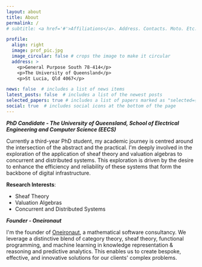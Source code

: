 ```yaml
---
layout: about
title: About
permalink: /
# subtitle: <a href='#'>Affiliations</a>. Address. Contacts. Moto. Etc.

profile:
  align: right
  image: prof_pic.jpg
  image_circular: false # crops the image to make it circular
  address: >
    <p>General Purpose South 78-414</p>
    <p>The University of Queensland</p>
    <p>St Lucia, Qld 4067</p>

news: false  # includes a list of news items
latest_posts: false  # includes a list of the newest posts
selected_papers: true # includes a list of papers marked as "selected={true}"
social: true  # includes social icons at the bottom of the page
---
```



***PhD Candidate - The University of Queensland, School of Electrical Engineering and Computer Science (EECS)***

Currently a third-year PhD student, my academic journey is centred around the intersection of the abstract and the practical. I'm deeply involved in the exploration of the application of sheaf theory and valuation algebras to concurrent and distributed systems. This exploration is driven by the desire to enhance the efficiency and reliability of these systems that form the backbone of digital infrastructure.

**Research Interests**:

- Sheaf Theory
- Valuation Algebras
- Concurrent and Distributed Systems

***Founder - Oneironaut***

I'm the founder of [Oneironaut](https://oneironaut.dev), a mathematical software consultancy.  We leverage a distinctive blend of category theory, sheaf theory, functional programming, and machine learning in knowledge representation & reasoning and predictive analytics. This enables us to create bespoke, effective, and innovative solutions for our clients' complex problems.

<!-- Write your biography here. Tell the world about yourself. Link to your favorite [subreddit](http://reddit.com). You can put a picture in, too. The code is already in, just name your picture `prof_pic.jpg` and put it in the `img/` folder.

Put your address / P.O. box / other info right below your picture. You can also disable any of these elements by editing `profile` property of the YAML header of your `_pages/about.md`. Edit `_bibliography/papers.bib` and Jekyll will render your [publications page](/al-folio/publications/) automatically.

Link to your social media connections, too. This theme is set up to use [Font Awesome icons](http://fortawesome.github.io/Font-Awesome/) and [Academicons](https://jpswalsh.github.io/academicons/), like the ones below. Add your Facebook, Twitter, LinkedIn, Google Scholar, or just disable all of them. -->
